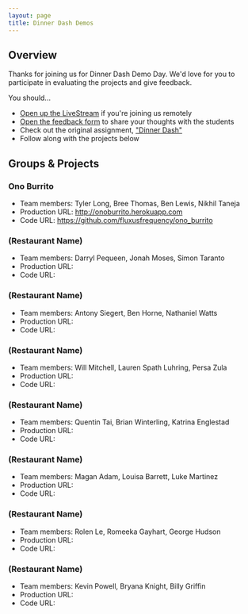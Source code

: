 ```yaml
---
layout: page
title: Dinner Dash Demos
---
```


## Overview

Thanks for joining us for Dinner Dash Demo Day. We'd love for you to participate in evaluating the projects and give feedback.

You should...

* [Open up the LiveStream](https://new.livestream.com/accounts/1384078/dinner-dash) if you're joining us remotely
* [Open the feedback form](https://docs.google.com/forms/d/1cCj0Xhe_Hca6uLDi3SVLjJtgXc2d2ggulXJ5TUUBjRM/viewform) to share your thoughts with the students
* Check out the original assignment, ["Dinner Dash"](http://tutorials.jumpstartlab.com/projects/dinner_dash.html)
* Follow along with the projects below

## Groups & Projects

### Ono Burrito

* Team members: Tyler Long, Bree Thomas, Ben Lewis, Nikhil Taneja
* Production URL: http://onoburrito.herokuapp.com
* Code URL: https://github.com/fluxusfrequency/ono_burrito

### (Restaurant Name)

* Team members: Darryl Pequeen, Jonah Moses, Simon Taranto
* Production URL: 
* Code URL:

### (Restaurant Name)

* Team members: Antony Siegert, Ben Horne, Nathaniel Watts
* Production URL: 
* Code URL:

### (Restaurant Name)

* Team members: Will Mitchell, Lauren Spath Luhring, Persa Zula
* Production URL: 
* Code URL:

### (Restaurant Name)

* Team members: Quentin Tai, Brian Winterling, Katrina Englestad
* Production URL: 
* Code URL:

### (Restaurant Name)

* Team members: Magan Adam, Louisa Barrett, Luke Martinez
* Production URL: 
* Code URL:

### (Restaurant Name)

* Team members: Rolen Le, Romeeka Gayhart, George Hudson
* Production URL: 
* Code URL:

### (Restaurant Name)

* Team members: Kevin Powell, Bryana Knight, Billy Griffin
* Production URL: 
* Code URL: 
